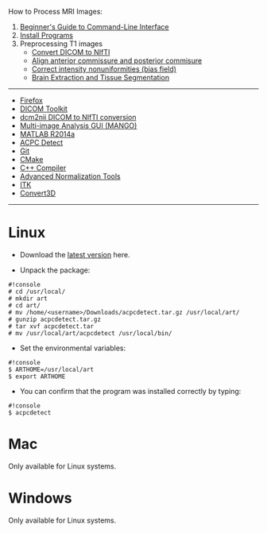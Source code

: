 How to Process MRI Images:

1. [Beginner's Guide to Command-Line Interface](primer)
2. [Install Programs](Home)
3. Preprocessing T1 images
     * [Convert DICOM to NIfTI](dcm2nii)
     * [Align anterior commissure and posterior commisure](acpcdetect)
     * [Correct intensity nonuniformities (bias field)](N4BiasFieldCorrection)
     * [Brain Extraction and Tissue Segmentation](antscorticalthickness)

---------------------------------------

* [Firefox](install_firefox)
* [DICOM Toolkit](install_dcmtk)
* [dcm2nii DICOM to NIfTI conversion](install_dcm2nii)
* [Multi-image Analysis GUI (MANGO)](install_mango)
* [MATLAB R2014a](install_matlabR2014a)
* [ACPC Detect](install_acpcdetect)
* [Git](install_git)
* [CMake](install_cmake)
* [C++ Compiler](install_gcc)
* [Advanced Normalization Tools](install_ants)
* [ITK](install_itk)
* [Convert3D](install_convert3d)

---------------------------------------

# Linux

* Download the [latest version](http://www.nitrc.org/frs/?group_id=90) here.

* Unpack the package:

```
#!console
# cd /usr/local/
# mkdir art
# cd art/
# mv /home/<username>/Downloads/acpcdetect.tar.gz /usr/local/art/
# gunzip acpcdetect.tar.gz
# tar xvf acpcdetect.tar
# mv /usr/local/art/acpcdetect /usr/local/bin/
```

* Set the environmental variables:

```
#!console
$ ARTHOME=/usr/local/art
$ export ARTHOME
```

* You can confirm that the program was installed correctly by typing:

```
#!console
$ acpcdetect
```

# Mac

Only available for Linux systems.

# Windows

Only available for Linux systems.